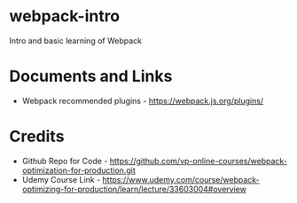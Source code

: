 # webpack-intro
Intro and basic learning of Webpack


# Documents and Links
- Webpack recommended plugins - https://webpack.js.org/plugins/

# Credits
- Github Repo for Code - https://github.com/vp-online-courses/webpack-optimization-for-production.git
- Udemy Course Link - https://www.udemy.com/course/webpack-optimizing-for-production/learn/lecture/33603004#overview